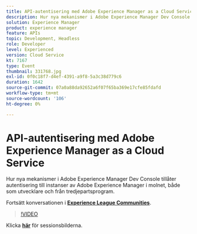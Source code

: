 ```yaml
---
title: API-autentisering med Adobe Experience Manager as a Cloud Service
description: Hur nya mekanismer i Adobe Experience Manager Dev Console tillåter autentisering till instanser av Adobe Experience Manager i molnet, både som utvecklare och från tredjepartsprogram. Den här sessionen skapades som en del av Adobe Developers Live Content Event.
solution: Experience Manager
product: experience manager
feature: APIs
topic: Development, Headless
role: Developer
level: Experienced
version: Cloud Service
kt: 7167
type: Event
thumbnail: 331768.jpg
exl-id: 0f0c18f7-d4ef-4391-a9f8-5a3c38d779c6
duration: 1642
source-git-commit: 07a0a88da92652a6f07f65ba369e17cfe85fdafd
workflow-type: tm+mt
source-wordcount: '106'
ht-degree: 0%

---
```


# API-autentisering med Adobe Experience Manager as a Cloud Service

Hur nya mekanismer i Adobe Experience Manager Dev Console tillåter autentisering till instanser av Adobe Experience Manager i molnet, både som utvecklare och från tredjepartsprogram.

Fortsätt konversationen i **[Experience League Communities](https://adobe.ly/36Yd3v6)**.

>[!VIDEO](https://video.tv.adobe.com/v/331768/?quality=12&learn=on&hidetitle=true)

Klicka **[här](/help/adobe-developers-live/assets/api-authentication.pdf)** för sessionsbilderna.
